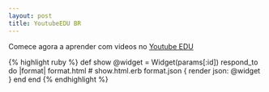 ```yaml
---
layout: post
title: YoutubeEDU BR
---
```


Comece agora a aprender com videos no [Youtube EDU](http://youtube.com.br/edu)

{% highlight ruby %}
def show
  @widget = Widget(params[:id])
  respond_to do |format|
    format.html # show.html.erb
    format.json { render json: @widget }
  end
end
{% endhighlight %}
